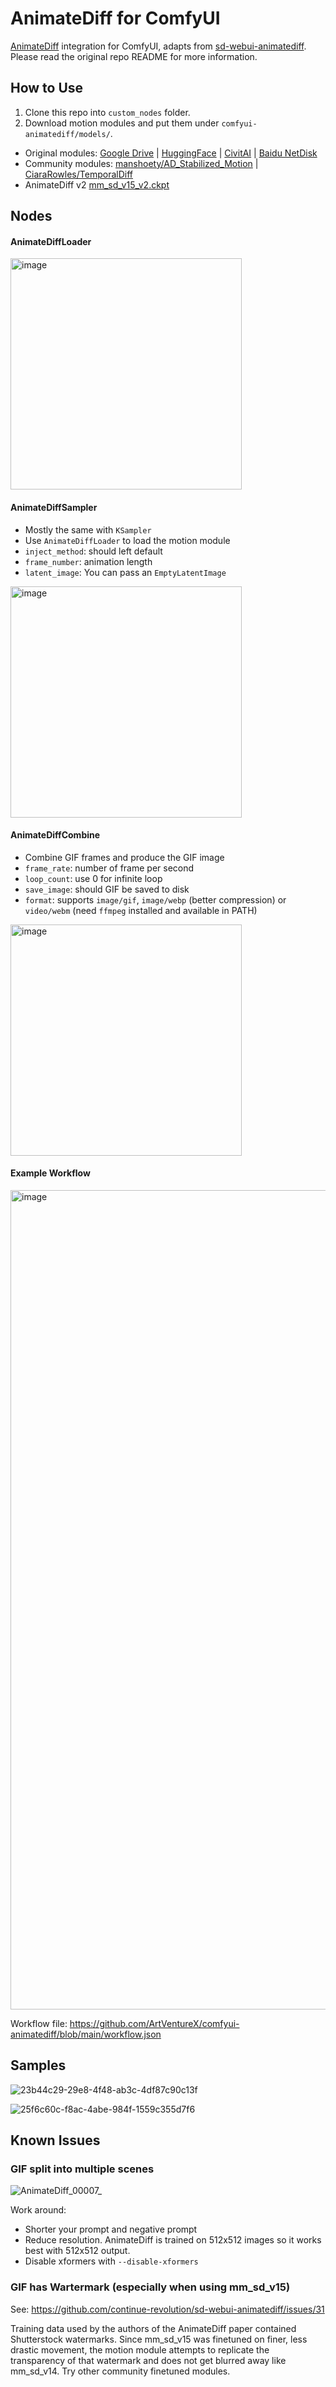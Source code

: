 # AnimateDiff for ComfyUI

[AnimateDiff](https://github.com/guoyww/AnimateDiff/) integration for ComfyUI, adapts from [sd-webui-animatediff](https://github.com/continue-revolution/sd-webui-animatediff). Please read the original repo README for more information.

## How to Use

1. Clone this repo into `custom_nodes` folder.
2. Download motion modules and put them under `comfyui-animatediff/models/`.
  * Original modules: [Google Drive](https://drive.google.com/drive/folders/1EqLC65eR1-W-sGD0Im7fkED6c8GkiNFI) | [HuggingFace](https://huggingface.co/guoyww/animatediff) | [CivitAI](https://civitai.com/models/108836) | [Baidu NetDisk](https://pan.baidu.com/s/18ZpcSM6poBqxWNHtnyMcxg?pwd=et8y)
  * Community modules: [manshoety/AD_Stabilized_Motion](https://huggingface.co/manshoety/AD_Stabilized_Motion) | [CiaraRowles/TemporalDiff](https://huggingface.co/CiaraRowles/TemporalDiff)
  * AnimateDiff v2 [mm_sd_v15_v2.ckpt](https://huggingface.co/guoyww/animatediff/blob/main/mm_sd_v15_v2.ckpt)

## Nodes

#### AnimateDiffLoader

<img width="370" alt="image" src="https://github.com/ArtVentureX/comfyui-animatediff/assets/133728487/9d756d01-ea45-4d1c-8e48-56f2725c7ca1">

#### AnimateDiffSampler
- Mostly the same with `KSampler`
- Use `AnimateDiffLoader` to load the motion module
- `inject_method`: should left default
- `frame_number`: animation length
- `latent_image`: You can pass an `EmptyLatentImage`

<img width="370" alt="image" src="https://github.com/ArtVentureX/comfyui-animatediff/assets/133728487/f22d6b36-ce36-44cc-80e8-dffe6f77b296">

#### AnimateDiffCombine
- Combine GIF frames and produce the GIF image
- `frame_rate`: number of frame per second
- `loop_count`: use 0 for infinite loop
- `save_image`: should GIF be saved to disk
- `format`: supports `image/gif`, `image/webp` (better compression) or `video/webm` (need `ffmpeg` installed and available in PATH)

<img width="370" alt="image" src="https://github.com/ArtVentureX/comfyui-animatediff/assets/133728487/381c5acc-06ef-43da-ada0-3dc76f37a3e4">

#### Example Workflow

<img width="1311" alt="image" src="https://github.com/ArtVentureX/comfyui-animatediff/assets/133728487/b7164539-bc58-4ef9-b178-d914e833805e">


Workflow file: https://github.com/ArtVentureX/comfyui-animatediff/blob/main/workflow.json

## Samples

![23b44c29-29e8-4f48-ab3c-4df87c90c13f](https://github.com/ArtVentureX/comfyui-animatediff/assets/133728487/97efb96f-3d3d-4976-8789-78b88f89b2eb)

![25f6c60c-f8ac-4abe-984f-1559c355d7f6](https://github.com/ArtVentureX/comfyui-animatediff/assets/133728487/c39b26f7-a2af-4dc4-902f-c363e2e6f39a)

## Known Issues

### GIF split into multiple scenes

![AnimateDiff_00007_](https://github.com/ArtVentureX/comfyui-animatediff/assets/8894763/e6cd53cb-9878-45da-a58a-a15851882386)

Work around:

- Shorter your prompt and negative prompt
- Reduce resolution. AnimateDiff is trained on 512x512 images so it works best with 512x512 output.
- Disable xformers with `--disable-xformers`

### GIF has Wartermark (especially when using mm_sd_v15)

See: https://github.com/continue-revolution/sd-webui-animatediff/issues/31

Training data used by the authors of the AnimateDiff paper contained Shutterstock watermarks. Since mm_sd_v15 was finetuned on finer, less drastic movement, the motion module attempts to replicate the transparency of that watermark and does not get blurred away like mm_sd_v14. Try other community finetuned modules.
